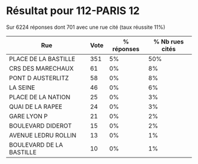 # Résultat pour 112-PARIS 12

Sur 6224 réponses dont 701 avec une rue cité (taux réussite 11%)

| Rue | Vote | % réponses | % Nb rues cités|
|-----|------|------------|----------------|
| PLACE DE LA BASTILLE | 351 | 5% | 50%|
| CRS DES MARECHAUX | 61 | 0% | 8%|
| PONT D AUSTERLITZ | 58 | 0% | 8%|
| LA SEINE | 46 | 0% | 6%|
| PLACE DE LA NATION | 25 | 0% | 3%|
| QUAI DE LA RAPEE | 24 | 0% | 3%|
| GARE LYON P | 21 | 0% | 2%|
| BOULEVARD DIDEROT | 15 | 0% | 2%|
| AVENUE LEDRU ROLLIN | 13 | 0% | 1%|
| BOULEVARD DE LA BASTILLE | 10 | 0% | 1%|
